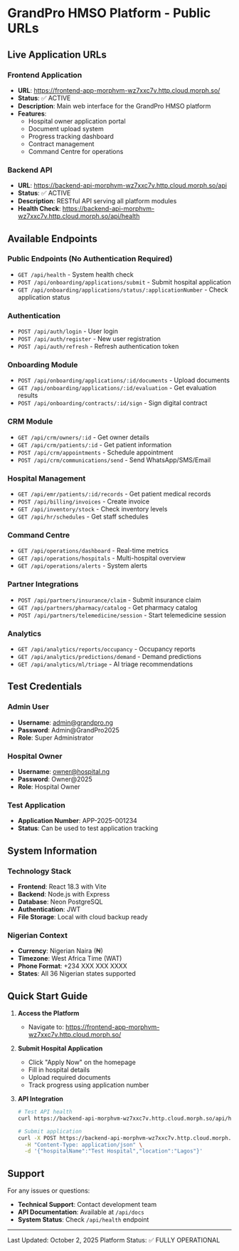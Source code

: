 # GrandPro HMSO Platform - Public URLs

## Live Application URLs

### Frontend Application
- **URL**: https://frontend-app-morphvm-wz7xxc7v.http.cloud.morph.so/
- **Status**: ✅ ACTIVE
- **Description**: Main web interface for the GrandPro HMSO platform
- **Features**:
  - Hospital owner application portal
  - Document upload system
  - Progress tracking dashboard
  - Contract management
  - Command Centre for operations

### Backend API
- **URL**: https://backend-api-morphvm-wz7xxc7v.http.cloud.morph.so/api
- **Status**: ✅ ACTIVE
- **Description**: RESTful API serving all platform modules
- **Health Check**: https://backend-api-morphvm-wz7xxc7v.http.cloud.morph.so/api/health

## Available Endpoints

### Public Endpoints (No Authentication Required)
- `GET /api/health` - System health check
- `POST /api/onboarding/applications/submit` - Submit hospital application
- `GET /api/onboarding/applications/status/:applicationNumber` - Check application status

### Authentication
- `POST /api/auth/login` - User login
- `POST /api/auth/register` - New user registration
- `POST /api/auth/refresh` - Refresh authentication token

### Onboarding Module
- `POST /api/onboarding/applications/:id/documents` - Upload documents
- `GET /api/onboarding/applications/:id/evaluation` - Get evaluation results
- `POST /api/onboarding/contracts/:id/sign` - Sign digital contract

### CRM Module
- `GET /api/crm/owners/:id` - Get owner details
- `GET /api/crm/patients/:id` - Get patient information
- `POST /api/crm/appointments` - Schedule appointment
- `POST /api/crm/communications/send` - Send WhatsApp/SMS/Email

### Hospital Management
- `GET /api/emr/patients/:id/records` - Get patient medical records
- `POST /api/billing/invoices` - Create invoice
- `GET /api/inventory/stock` - Check inventory levels
- `GET /api/hr/schedules` - Get staff schedules

### Command Centre
- `GET /api/operations/dashboard` - Real-time metrics
- `GET /api/operations/hospitals` - Multi-hospital overview
- `GET /api/operations/alerts` - System alerts

### Partner Integrations
- `POST /api/partners/insurance/claim` - Submit insurance claim
- `GET /api/partners/pharmacy/catalog` - Get pharmacy catalog
- `POST /api/partners/telemedicine/session` - Start telemedicine session

### Analytics
- `GET /api/analytics/reports/occupancy` - Occupancy reports
- `GET /api/analytics/predictions/demand` - Demand predictions
- `GET /api/analytics/ml/triage` - AI triage recommendations

## Test Credentials

### Admin User
- **Username**: admin@grandpro.ng
- **Password**: Admin@GrandPro2025
- **Role**: Super Administrator

### Hospital Owner
- **Username**: owner@hospital.ng
- **Password**: Owner@2025
- **Role**: Hospital Owner

### Test Application
- **Application Number**: APP-2025-001234
- **Status**: Can be used to test application tracking

## System Information

### Technology Stack
- **Frontend**: React 18.3 with Vite
- **Backend**: Node.js with Express
- **Database**: Neon PostgreSQL
- **Authentication**: JWT
- **File Storage**: Local with cloud backup ready

### Nigerian Context
- **Currency**: Nigerian Naira (₦)
- **Timezone**: West Africa Time (WAT)
- **Phone Format**: +234 XXX XXX XXXX
- **States**: All 36 Nigerian states supported

## Quick Start Guide

1. **Access the Platform**
   - Navigate to: https://frontend-app-morphvm-wz7xxc7v.http.cloud.morph.so/

2. **Submit Hospital Application**
   - Click "Apply Now" on the homepage
   - Fill in hospital details
   - Upload required documents
   - Track progress using application number

3. **API Integration**
   ```bash
   # Test API health
   curl https://backend-api-morphvm-wz7xxc7v.http.cloud.morph.so/api/health
   
   # Submit application
   curl -X POST https://backend-api-morphvm-wz7xxc7v.http.cloud.morph.so/api/onboarding/applications/submit \
     -H "Content-Type: application/json" \
     -d '{"hospitalName":"Test Hospital","location":"Lagos"}'
   ```

## Support

For any issues or questions:
- **Technical Support**: Contact development team
- **API Documentation**: Available at `/api/docs`
- **System Status**: Check `/api/health` endpoint

---

Last Updated: October 2, 2025
Platform Status: ✅ FULLY OPERATIONAL
